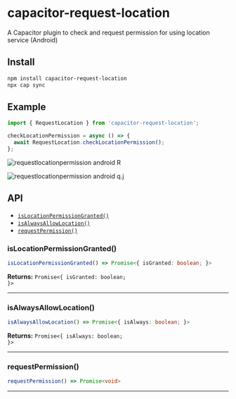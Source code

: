 # capacitor-request-location

A Capacitor plugin to check and request permission for using location service (Android)

## Install

```bash
npm install capacitor-request-location
npx cap sync
```

## Example

```typescript
import { RequestLocation } from 'capacitor-request-location';

checkLocationPermission = async () => {
  await RequestLocation.checkLocationPermission();
};
```
![requestlocationpermission android R](https://github.com/asephermann/pictures/blob/main/requestlocationpermission%20android%20R.jpg)

![requestlocationpermission android q.j](https://github.com/asephermann/pictures/blob/main/requestlocationpermission%20android%20q.jpg)

## API

<docgen-index>

* [`isLocationPermissionGranted()`](#islocationpermissiongranted)
* [`isAlwaysAllowLocation()`](#isalwaysallowlocation)
* [`requestPermission()`](#requestpermission)

</docgen-index>

<docgen-api>
<!--Update the source file JSDoc comments and rerun docgen to update the docs below-->

### isLocationPermissionGranted()

```typescript
isLocationPermissionGranted() => Promise<{ isGranted: boolean; }>
```

**Returns:** <code>Promise&lt;{ isGranted: boolean; }&gt;</code>

--------------------


### isAlwaysAllowLocation()

```typescript
isAlwaysAllowLocation() => Promise<{ isAlways: boolean; }>
```

**Returns:** <code>Promise&lt;{ isAlways: boolean; }&gt;</code>

--------------------


### requestPermission()

```typescript
requestPermission() => Promise<void>
```

--------------------

</docgen-api>
